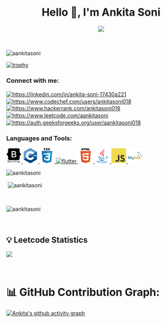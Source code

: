 <h1 align="center">Hello 👋, I'm Ankita Soni</h1>
<p align="center">
  <a href="https://github.com/DenverCoder1/readme-typing-svg"><img src="https://readme-typing-svg.herokuapp.com?lines=Computer+Science+Engineer;Competitive+Programmer;%20DS%20|%20Algorithms%20|%20JAVA%20|%20Cpp%20|%20Python;%20Flutter%20Developer;;Always%20learning%20new%20things&center=true&width=550&height=50"></a>
</p>


<br>

<p align="left"> <img src="https://komarev.com/ghpvc/?username=aankitasoni&label=Profile%20views&color=0e75b6&style=flat" alt="aankitasoni" /> </p>


[![trophy](https://github-profile-trophy.vercel.app/?username=aankitasoni&theme=onedark)](https://github.com/stp2003/github-profile-trophy)

<h3 align="left">Connect with me:</h3>
<p align="left">
<a href="https://linkedin.com/in/https://linkedin.com/in/ankita-soni-17430a221" target="blank"><img align="center" src="https://raw.githubusercontent.com/rahuldkjain/github-profile-readme-generator/master/src/images/icons/Social/linked-in-alt.svg" alt="https://linkedin.com/in/ankita-soni-17430a221" height="30" width="40" /></a>
<a href="https://www.codechef.com/users/https://www.codechef.com/users/ankitasoni018" target="blank"><img align="center" src="https://cdn.jsdelivr.net/npm/simple-icons@3.1.0/icons/codechef.svg" alt="https://www.codechef.com/users/ankitasoni018" height="30" width="40" /></a>
<a href="https://www.hackerrank.com/https://www.hackerrank.com/ankitasoni018" target="blank"><img align="center" src="https://raw.githubusercontent.com/rahuldkjain/github-profile-readme-generator/master/src/images/icons/Social/hackerrank.svg" alt="https://www.hackerrank.com/ankitasoni018" height="30" width="40" /></a>
<a href="https://www.leetcode.com/https://www.leetcode.com/aankitasoni" target="blank"><img align="center" src="https://raw.githubusercontent.com/rahuldkjain/github-profile-readme-generator/master/src/images/icons/Social/leet-code.svg" alt="https://www.leetcode.com/aankitasoni" height="30" width="40" /></a>
<a href="https://auth.geeksforgeeks.org/user/https://auth.geeksforgeeks.org/user/aankitasoni018" target="blank"><img align="center" src="https://raw.githubusercontent.com/rahuldkjain/github-profile-readme-generator/master/src/images/icons/Social/geeks-for-geeks.svg" alt="https://auth.geeksforgeeks.org/user/aankitasoni018" height="30" width="40" /></a>
</p>

<h3 align="left">Languages and Tools:</h3>
<p align="left"> <a href="https://getbootstrap.com" target="_blank" rel="noreferrer"> <img src="https://raw.githubusercontent.com/devicons/devicon/master/icons/bootstrap/bootstrap-plain-wordmark.svg" alt="bootstrap" width="40" height="40"/> </a> <a href="https://www.w3schools.com/cpp/" target="_blank" rel="noreferrer"> <img src="https://raw.githubusercontent.com/devicons/devicon/master/icons/cplusplus/cplusplus-original.svg" alt="cplusplus" width="40" height="40"/> </a> <a href="https://www.w3schools.com/css/" target="_blank" rel="noreferrer"> <img src="https://raw.githubusercontent.com/devicons/devicon/master/icons/css3/css3-original-wordmark.svg" alt="css3" width="40" height="40"/> </a> <a href="https://flutter.dev" target="_blank" rel="noreferrer"> <img src="https://www.vectorlogo.zone/logos/flutterio/flutterio-icon.svg" alt="flutter" width="40" height="40"/> </a> <a href="https://www.w3.org/html/" target="_blank" rel="noreferrer"> <img src="https://raw.githubusercontent.com/devicons/devicon/master/icons/html5/html5-original-wordmark.svg" alt="html5" width="40" height="40"/> </a> <a href="https://www.java.com" target="_blank" rel="noreferrer"> <img src="https://raw.githubusercontent.com/devicons/devicon/master/icons/java/java-original.svg" alt="java" width="40" height="40"/> </a> <a href="https://developer.mozilla.org/en-US/docs/Web/JavaScript" target="_blank" rel="noreferrer"> <img src="https://raw.githubusercontent.com/devicons/devicon/master/icons/javascript/javascript-original.svg" alt="javascript" width="40" height="40"/> </a> <a href="https://www.mysql.com/" target="_blank" rel="noreferrer"> <img src="https://raw.githubusercontent.com/devicons/devicon/master/icons/mysql/mysql-original-wordmark.svg" alt="mysql" width="40" height="40"/> </a> </p>

<p><img align="left" src="https://github-readme-stats.vercel.app/api/top-langs?username=aankitasoni&show_icons=true&locale=en&layout=compact" alt="aankitasoni" /></p>

<br>

<p>&nbsp;<img align="center" src="https://github-readme-stats.vercel.app/api?username=aankitasoni&show_icons=true&locale=en" alt="aankitasoni" /></p>

<br>

<p><img align="center" src="https://github-readme-streak-stats.herokuapp.com/?user=aankitasoni&" alt="aankitasoni" /></p>

<br>

## 💡 Leetcode Statistics
![](https://leetcard.jacoblin.cool/aankitasoni?ext=activity)

<br>

# 📊 GitHub Contribution Graph:

[![Ankita's github activity graph](https://github-readme-activity-graph.cyclic.app/graph?username=aankitasoni&theme=react-dark)](https://github.com/ashutosh00710/github-readme-activity-graph)



<br>
